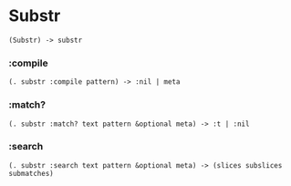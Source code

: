 # Substr

```code
(Substr) -> substr
```

### :compile

```code
(. substr :compile pattern) -> :nil | meta
```

### :match?

```code
(. substr :match? text pattern &optional meta) -> :t | :nil
```

### :search

```code
(. substr :search text pattern &optional meta) -> (slices subslices submatches)
```

